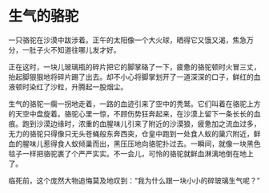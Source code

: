 # 生气的骆驼

一只骆驼在沙漠中跋涉着。正午的太阳像一个大火球，晒得它又饿又渴，焦急万分，一肚子火不知道往哪儿发才好。 

正在这时，一块儿玻璃瓶的碎片把它的脚掌硌了一下，疲惫的骆驼顿时火冒三丈，抬起脚狠狠地将碎片踢了出去。却不小心将脚掌划开了一道深深的口子，鲜红的血液顿时染红了沙粒，升腾起一股烟尘。 

生气的骆驼一瘸一拐地走着，一路的血迹引来了空中的秃鹫。它们叫着在骆驼上方的天空中盘旋着。骆驼心里一惊，不顾伤势狂奔起来，在沙漠上留下一条长长的血痕。跑到沙漠边缘时，浓重的血腥味儿引来了附近的沙漠狼，疲惫加之流血过多，无力的骆驼只得像只无头苍蝇般东奔西突，仓皇中跑到一处食人蚁的巢穴附近，鲜血的腥味儿惹得食人蚁倾巢而出，黑压压地向骆驼扑过去。一瞬间，就像一块黑色毯子一样把骆驼裹了个严严实实。不一会儿，可怜的骆驼就鲜血淋漓地倒在地上了。 

临死前，这个庞然大物追悔莫及地叹到：“我为什么跟一块小小的碎玻璃生气呢？”
 